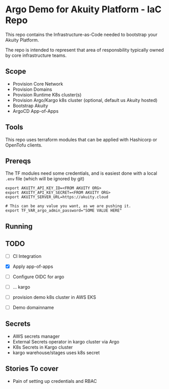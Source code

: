 # Argo Demo for Akuity Platform - IaC Repo

This repo contains the Infrastructure-as-Code needed to bootstrap your Akuity Platform.

The repo is intended to represent that area of responsbility typically owned by core infrastructure teams.

## Scope

- Provision Core Network
- Provision Domains
- Provision Runtime K8s cluster(s)
- Provision Argo/Kargo k8s cluster (optional, default us Akuity hosted)
- Bootstrap Akuity 
 - ArgoCD App-of-Apps


## Tools

This repo uses terraform modules that can be applied with Hashicorp or OpenTofu clients.


## Prereqs

The TF modules need some credentials, and is easiest done with a local `.env` file (which will be ignored by git)

```
export AKUITY_API_KEY_ID=<FROM AKUITY ORG>
export AKUITY_API_KEY_SECRET=<FROM AKUITY ORG>
export AKUITY_SERVER_URL=https://akuity.cloud

# This can be any value you want, as we are pushing it.
export TF_VAR_argo_admin_password="SOME VALUE HERE"
```


## Running



## TODO


- [ ] CI Integration 
- [x] Apply app-of-apps
- [ ] Configure OIDC for argo
- [ ]  ... kargo
- [ ] provision demo k8s cluster in AWS EKS
- [ ] Demo domainname


## Secrets
- AWS secrets manager
- External Secrets operator in kargo cluster via Argo
- K8s Secrets in Kargo cluster
- kargo warehouse/stages uses k8s secret


## Stories To cover
- Pain of setting up credentials and RBAC
